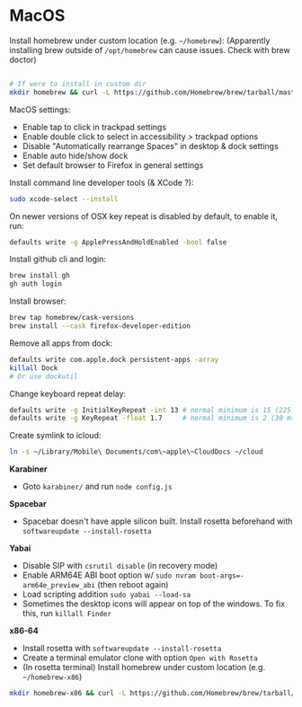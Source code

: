 # MacOS

Install homebrew under custom location (e.g. `~/homebrew`):
(Apparently installing brew outside of `/opt/homebrew` can cause issues. Check with brew doctor)
```bash

# If were to install in custom dir
mkdir homebrew && curl -L https://github.com/Homebrew/brew/tarball/master | tar xz --strip 1 -C homebrew && export PATH="$HOME/homebrew/bin:$PATH"
```

MacOS settings:
- Enable tap to click in trackpad settings
- Enable double click to select in accessibility > trackpad options
- Disable "Automatically rearrange Spaces" in desktop & dock settings
- Enable auto hide/show dock
- Set default browser to Firefox in general settings

Install command line developer tools (& XCode ?):

```bash
sudo xcode-select --install
```

On newer versions of OSX key repeat is disabled by default, to enable it, run:
```bash
defaults write -g ApplePressAndHoldEnabled -bool false
```

Install github cli and login:
```bash
brew install gh
gh auth login
```

Install browser:
```bash
brew tap homebrew/cask-versions
brew install --cask firefox-developer-edition
```

Remove all apps from dock:
```bash
defaults write com.apple.dock persistent-apps -array
killall Dock
# Or use dockutil
```

Change keyboard repeat delay:

```bash
defaults write -g InitialKeyRepeat -int 13 # normal minimum is 15 (225 ms)
defaults write -g KeyRepeat -float 1.7     # normal minimum is 2 (30 ms)
```

Create symlink to icloud:
```bash
ln -s ~/Library/Mobile\ Documents/com\~apple\~CloudDocs ~/cloud
```

**Karabiner**
- Goto `karabiner/` and run `node config.js`

**Spacebar**
- Spacebar doesn't have apple silicon built. Install rosetta beforehand with `softwareupdate --install-rosetta`

**Yabai**
- Disable SIP with `csrutil disable` (in recovery mode)
- Enable ARM64E ABI boot option w/ `sudo nvram boot-args=-arm64e_preview_abi` (then reboot again)
- Load scripting addition `sudo yabai --load-sa`
- Sometimes the desktop icons will appear on top of the windows. To fix this, run `killall Finder`

**x86-64**
- Install rosetta with `softwareupdate --install-rosetta`
- Create a terminal emulator clone with option `Open with Rosetta`
- (In rosetta terminal) Install homebrew under custom location (e.g. `~/homebrew-x86`)

```bash
mkdir homebrew-x86 && curl -L https://github.com/Homebrew/brew/tarball/master | tar xz --strip 1 -C homebrew-x86  # Same command as before
```

